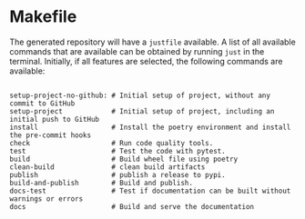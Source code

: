 # Makefile

The generated repository will have a `justfile` available. A list of all
available commands that are available can be obtained by running
`just` in the terminal. Initially, if all features are selected, the following commands are
available:

```

setup-project-no-github: # Initial setup of project, without any commit to GitHub
setup-project            # Initial setup of project, including an initial push to GitHub
install                  # Install the poetry environment and install the pre-commit hooks
check                    # Run code quality tools.
test                     # Test the code with pytest.
build                    # Build wheel file using poetry
clean-build              # clean build artifacts
publish                  # publish a release to pypi.
build-and-publish        # Build and publish.
docs-test                # Test if documentation can be built without warnings or errors
docs                     # Build and serve the documentation
```
